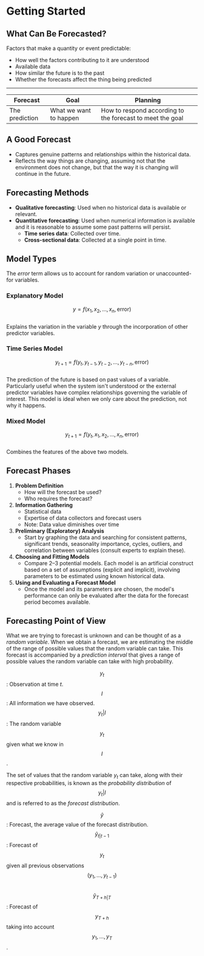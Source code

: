 # Getting Started

## What Can Be Forecasted?
Factors that make a quantity or event predictable:
- How well the factors contributing to it are understood
- Available data
- How similar the future is to the past
- Whether the forecasts affect the thing being predicted

---

| Forecast | Goal | Planning |
| --- | --- | --- |
| The prediction | What we want to happen | How to respond according to the forecast to meet the goal |

## A Good Forecast
- Captures genuine patterns and relationships within the historical data.
- Reflects the way things are changing, assuming not that the environment does not change, but that the way it is changing will continue in the future.

## Forecasting Methods
- **Qualitative forecasting**: Used when no historical data is available or relevant.
- **Quantitative forecasting**: Used when numerical information is available and it is reasonable to assume some past patterns will persist.
  - **Time series data**: Collected over time.
  - **Cross-sectional data**: Collected at a single point in time.

## Model Types
The *error* term allows us to account for random variation or unaccounted-for variables.

### Explanatory Model
$$y = f(x_1, x_2, \dots, x_n, \text{error})$$<br>
Explains the variation in the variable $y$ through the incorporation of other predictor variables.

### Time Series Model
$$y_{t+1} = f(y_t, y_{t-1}, y_{t-2}, \dots, y_{t-n}, \text{error})$$<br>
The prediction of the future is based on past values of a variable. Particularly useful when the system isn't understood or the external predictor variables have complex relationships governing the variable of interest. This model is ideal when we only care about the prediction, not why it happens.

### Mixed Model
$$y_{t+1} = f(y_t, x_1, x_2, \dots, x_n, \text{error})$$<br>
Combines the features of the above two models.

## Forecast Phases
1. **Problem Definition**
   - How will the forecast be used?
   - Who requires the forecast?
2. **Information Gathering**
   - Statistical data
   - Expertise of data collectors and forecast users
   - Note: Data value diminishes over time
3. **Preliminary (Exploratory) Analysis**
   - Start by graphing the data and searching for consistent patterns, significant trends, seasonality importance, cycles, outliers, and correlation between variables (consult experts to explain these).
4. **Choosing and Fitting Models**
   - Compare 2–3 potential models. Each model is an artificial construct based on a set of assumptions (explicit and implicit), involving parameters to be estimated using known historical data.
5. **Using and Evaluating a Forecast Model**
   - Once the model and its parameters are chosen, the model's performance can only be evaluated after the data for the forecast period becomes available.

## Forecasting Point of View
What we are trying to forecast is unknown and can be thought of as a *random variable*. When we obtain a forecast, we are estimating the middle of the range of possible values that the random variable can take. This forecast is accompanied by a *prediction interval* that gives a range of possible values the random variable can take with high probability.

$$y_t$$: Observation at time *t*.<br>
$$I$$: All information we have observed.<br>
$$y_t|I$$: The random variable $$y_t$$ given what we know in $$I$$.<br>

The set of values that the random variable $y_t$ can take, along with their respective probabilities, is known as the *probability distribution* of $$y_t|I$$ and is referred to as the *forecast distribution*.<br>

$$\hat y$$: Forecast, the average value of the forecast distribution.<br>
$$\hat y_{t|t-1}$$: Forecast of $$y_t$$ given all previous observations $$(y_1, \dots, y_{t-1})$$<br>
$$\hat y_{T + h|T}$$: Forecast of $$y_{T + h}$$ taking into account $$y_1, \dots, y_T$$.<br>
